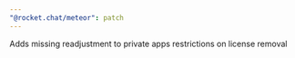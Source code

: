 ```yaml
---
"@rocket.chat/meteor": patch
---
```


Adds missing readjustment to private apps restrictions on license removal
